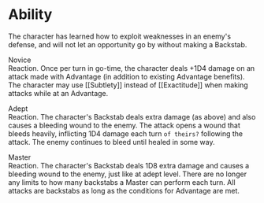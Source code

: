 # Ability
The character has learned how to exploit weaknesses in an enemy's defense, and will not let an opportunity go by without making a Backstab.

Novice<br>Reaction. Once per turn in go-time, the character deals +1D4 damage on an attack made with Advantage (in addition to existing Advantage benefits). The character may use [[Subtlety]] instead of [[Exactitude]] when making attacks while at an Advantage.

Adept<br>Reaction. The character's Backstab deals extra damage (as above) and also causes a bleeding wound to the enemy. The attack opens a wound that bleeds heavily, inflicting 1D4 damage each turn `of theirs?` following the attack. The enemy continues to bleed until healed in some way.

Master<br>Reaction. The character's Backstab deals 1D8 extra damage and causes a bleeding wound to the enemy, just like at adept level. There are no longer any limits to how many backstabs a Master can perform each turn. All attacks are backstabs as long as the conditions for Advantage are met.